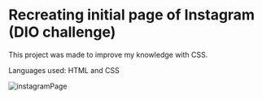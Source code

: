 # Recreating initial page of Instagram (DIO challenge)

This project was made to improve my knowledge with CSS.

Languages used: HTML and CSS


![instagramPage](https://user-images.githubusercontent.com/100729378/177023059-c036cfd4-2487-45c4-b02a-7b8c1a77a6a3.png)

